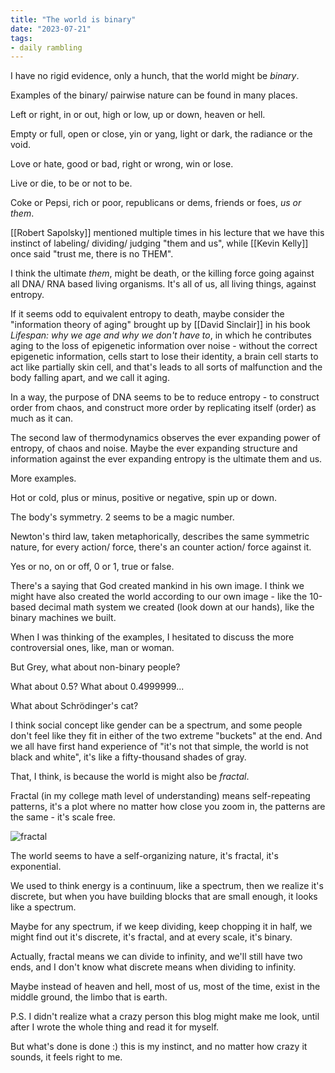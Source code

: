 ```yaml
---
title: "The world is binary"
date: "2023-07-21"
tags:
- daily rambling
---
```


I have no rigid evidence, only a hunch, that the world might be *binary*.

Examples of the binary/ pairwise nature can be found in many places.

Left or right, in or out, high or low, up or down, heaven or hell.

Empty or full, open or close, yin or yang, light or dark, the radiance or the void.

Love or hate, good or bad, right or wrong, win or lose.

Live or die, to be or not to be.

Coke or Pepsi, rich or poor, republicans or dems, friends or foes, *us or them*.

[[Robert Sapolsky]] mentioned multiple times in his lecture that we have this instinct of labeling/ dividing/ judging "them and us", 
while [[Kevin Kelly]] once said "trust me, there is no THEM".

I think the ultimate *them*, might be death, or the killing force going against all DNA/ RNA based living organisms.
It's all of us, all living things, against entropy.

If it seems odd to equivalent entropy to death, maybe consider the "information theory of aging" brought up by [[David Sinclair]] in his book *Lifespan: why we age and why we don't have to*, in which he contributes aging to the loss of epigenetic information over noise - without the correct epigenetic information, cells start to lose their identity, a brain cell starts to act like partially skin cell, and that's leads to all sorts of malfunction and the body falling apart, and we call it aging.

In a way, the purpose of DNA seems to be to reduce entropy - to construct order from chaos, and construct more order by replicating itself (order) as much as it can.

The second law of thermodynamics observes the ever expanding power of entropy, of chaos and noise.
Maybe the ever expanding structure and information against the ever expanding entropy is the ultimate them and us.

More examples.

Hot or cold, plus or minus, positive or negative, spin up or down.

The body's symmetry.
2 seems to be a magic number.

Newton's third law, taken metaphorically, describes the same symmetric nature, for every action/ force, there's an counter action/ force against it.

Yes or no, on or off, 0 or 1, true or false.

There's a saying that God created mankind in his own image. I think we might have also created the world according to our own image - like the 10-based decimal math system we created (look down at our hands), like the binary machines we built.

When I was thinking of the examples, I hesitated to discuss the more controversial ones, like,
man or woman.

But Grey, what about non-binary people?

What about 0.5? What about 0.4999999...

What about Schrödinger's cat? 

I think social concept like gender can be a spectrum, and some people don't feel like they fit in either of the two extreme "buckets"  at the end.
And we all have first hand experience of "it's not that simple, the world is not black and white", it's like a fifty-thousand shades of gray.

That, I think, is because the world is might also be *fractal*.

Fractal (in my college math level of understanding) means self-repeating patterns, it's a plot where no matter how close you zoom in, the patterns are the same - it's scale free.

![fractal](https://www.hpcwire.com/wp-content/uploads/2014/05/Mandelbrot_400x.jpg)

The world seems to have a self-organizing nature, it's fractal, it's exponential.

We used to think energy is a continuum, like a spectrum, then we realize it's discrete, but when you have building blocks that are small enough, it looks like a spectrum. 

Maybe for any spectrum, if we keep dividing, keep chopping it in half, we might find out it's discrete, it's fractal, and at every scale, it's binary.

Actually, fractal means we can divide to infinity, and we'll still have two ends, and I don't know what discrete means when dividing to infinity.

Maybe instead of heaven and hell, most of us, most of the time, exist in the middle ground, the limbo that is earth.

P.S.
I didn't realize what a crazy person this blog might make me look, until after I wrote the whole thing and read it for myself.

But what's done is done :)
this is my instinct, and no matter how crazy it sounds, it feels right to me.